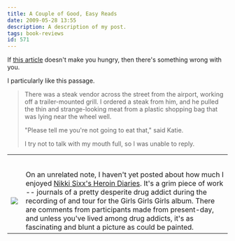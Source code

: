 ```yaml
---
title: A Couple of Good, Easy Reads
date: 2009-05-28 13:55
description: A description of my post.
tags: book-reviews
id: 571
---
```

If <a href="http://outside.away.com/outside/culture/200904/worlds-best-steak-argentina-1.html" target="_blank"> this article</a> doesn't make you hungry, then there's something wrong with you.

I particularly like this passage.
<span class="spanEndPreview">&nbsp;</span>
<blockquote>There was a steak vendor across the street from the airport, working off a trailer-mounted grill. I ordered a steak from him, and he pulled the thin and strange-looking meat from a plastic shopping bag that was lying near the wheel well.

"Please tell me you're not going to eat that," said Katie.

I try not to talk with my mouth full, so I was unable to reply.</blockquote>

<table><tr><td style="padding-top:35px;"><img src="/img/books/heroin.jpg"></td><td style="vertical-align:top; padding-left:10px; padding-top:35px">On an unrelated note, I haven't yet posted about how much I enjoyed <a href="http://www.amazon.com/Heroin-Diaries-Year-Life-Shattered/dp/1416511946/ref=sr_1_1?ie=UTF8&s=books&qid=1243534937&sr=8-1" target="_blank">Nikki Sixx's Heroin Diaries</a>.  It's a grim piece of work -- journals of a pretty desperite drug addict during the recording of and tour for the Girls Girls Girls album.  There are comments from participants made from present-day, and unless you've lived among drug addicts, it's as fascinating and blunt a picture as could be painted.</td></tr></table>